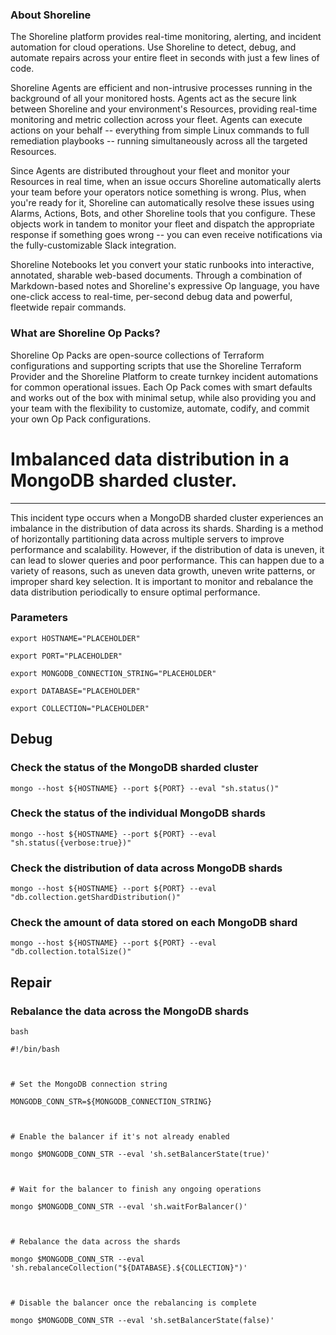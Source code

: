 
### About Shoreline
The Shoreline platform provides real-time monitoring, alerting, and incident automation for cloud operations. Use Shoreline to detect, debug, and automate repairs across your entire fleet in seconds with just a few lines of code.

Shoreline Agents are efficient and non-intrusive processes running in the background of all your monitored hosts. Agents act as the secure link between Shoreline and your environment's Resources, providing real-time monitoring and metric collection across your fleet. Agents can execute actions on your behalf -- everything from simple Linux commands to full remediation playbooks -- running simultaneously across all the targeted Resources.

Since Agents are distributed throughout your fleet and monitor your Resources in real time, when an issue occurs Shoreline automatically alerts your team before your operators notice something is wrong. Plus, when you're ready for it, Shoreline can automatically resolve these issues using Alarms, Actions, Bots, and other Shoreline tools that you configure. These objects work in tandem to monitor your fleet and dispatch the appropriate response if something goes wrong -- you can even receive notifications via the fully-customizable Slack integration.

Shoreline Notebooks let you convert your static runbooks into interactive, annotated, sharable web-based documents. Through a combination of Markdown-based notes and Shoreline's expressive Op language, you have one-click access to real-time, per-second debug data and powerful, fleetwide repair commands.

### What are Shoreline Op Packs?
Shoreline Op Packs are open-source collections of Terraform configurations and supporting scripts that use the Shoreline Terraform Provider and the Shoreline Platform to create turnkey incident automations for common operational issues. Each Op Pack comes with smart defaults and works out of the box with minimal setup, while also providing you and your team with the flexibility to customize, automate, codify, and commit your own Op Pack configurations.

# Imbalanced data distribution in a MongoDB sharded cluster.
---

This incident type occurs when a MongoDB sharded cluster experiences an imbalance in the distribution of data across its shards. Sharding is a method of horizontally partitioning data across multiple servers to improve performance and scalability. However, if the distribution of data is uneven, it can lead to slower queries and poor performance. This can happen due to a variety of reasons, such as uneven data growth, uneven write patterns, or improper shard key selection. It is important to monitor and rebalance the data distribution periodically to ensure optimal performance.

### Parameters
```shell
export HOSTNAME="PLACEHOLDER"

export PORT="PLACEHOLDER"

export MONGODB_CONNECTION_STRING="PLACEHOLDER"

export DATABASE="PLACEHOLDER"

export COLLECTION="PLACEHOLDER"
```

## Debug

### Check the status of the MongoDB sharded cluster
```shell
mongo --host ${HOSTNAME} --port ${PORT} --eval "sh.status()"
```

### Check the status of the individual MongoDB shards
```shell
mongo --host ${HOSTNAME} --port ${PORT} --eval "sh.status({verbose:true})"
```

### Check the distribution of data across MongoDB shards
```shell
mongo --host ${HOSTNAME} --port ${PORT} --eval "db.collection.getShardDistribution()"
```

### Check the amount of data stored on each MongoDB shard
```shell
mongo --host ${HOSTNAME} --port ${PORT} --eval "db.collection.totalSize()"
```

## Repair

### Rebalance the data across the MongoDB shards
```shell
bash

#!/bin/bash



# Set the MongoDB connection string

MONGODB_CONN_STR=${MONGODB_CONNECTION_STRING}



# Enable the balancer if it's not already enabled

mongo $MONGODB_CONN_STR --eval 'sh.setBalancerState(true)'



# Wait for the balancer to finish any ongoing operations

mongo $MONGODB_CONN_STR --eval 'sh.waitForBalancer()'



# Rebalance the data across the shards

mongo $MONGODB_CONN_STR --eval 'sh.rebalanceCollection("${DATABASE}.${COLLECTION}")'



# Disable the balancer once the rebalancing is complete

mongo $MONGODB_CONN_STR --eval 'sh.setBalancerState(false)'


```